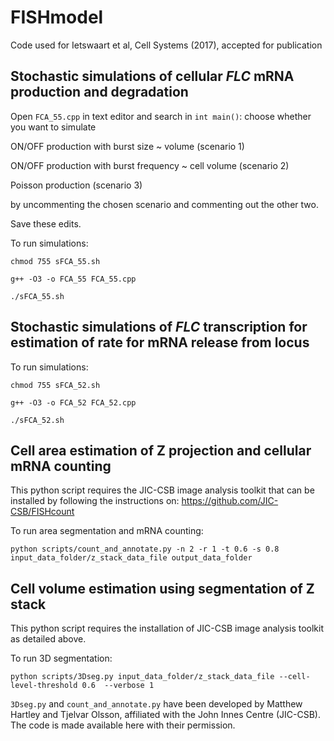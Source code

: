 # FISHmodel
Code used for Ietswaart et al, Cell Systems (2017), accepted for publication


## Stochastic simulations of cellular *FLC* mRNA production and degradation

Open `FCA_55.cpp` in text editor and search in `int main()`: 
choose whether you want to simulate

ON/OFF production with burst size ~ volume (scenario 1)

ON/OFF production with burst frequency ~ cell volume (scenario 2)

Poisson production (scenario 3)

by uncommenting the chosen scenario and commenting out the other two.

Save these edits.

To run simulations: 

`chmod 755 sFCA_55.sh`

`g++ -O3 -o FCA_55 FCA_55.cpp`
 
`./sFCA_55.sh` 

## Stochastic simulations of *FLC* transcription for estimation of rate for mRNA release from locus

To run simulations: 

`chmod 755 sFCA_52.sh`

`g++ -O3 -o FCA_52 FCA_52.cpp`
 
`./sFCA_52.sh` 

## Cell area estimation of Z projection and cellular mRNA counting

This python script requires the JIC-CSB image analysis toolkit that can be installed by following the instructions on: 
https://github.com/JIC-CSB/FISHcount

To run area segmentation and mRNA counting: 

`python scripts/count_and_annotate.py -n 2 -r 1 -t 0.6 -s 0.8 input_data_folder/z_stack_data_file output_data_folder`

## Cell volume estimation using segmentation of Z stack

This python script requires the installation of JIC-CSB image analysis toolkit as detailed above.

To run 3D segmentation: 

`python scripts/3Dseg.py input_data_folder/z_stack_data_file --cell-level-threshold 0.6  --verbose 1`

`3Dseg.py` and `count_and_annotate.py` have been developed by Matthew Hartley and Tjelvar Olsson, affiliated with the John Innes Centre (JIC-CSB). The code is made available here with their permission.

